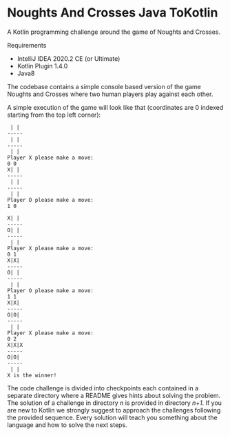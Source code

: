 # Noughts And Crosses Java ToKotlin
A Kotlin programming challenge around the game of Noughts and Crosses.

Requirements
* IntelliJ IDEA 2020.2 CE (or Ultimate)
* Kotlin Plugin 1.4.0
* Java8

The codebase contains a simple console based version of the game Noughts and Crosses
where two human players play against each other.

A simple execution of the game will look like that (coordinates are 0 indexed starting from the top left corner):

     | | 
    -----
     | | 
    -----
     | | 
    Player X please make a move: 
    0 0
    X| | 
    -----
     | | 
    -----
     | | 
    Player O please make a move: 
    1 0
    
    X| | 
    -----
    O| | 
    -----
     | | 
    Player X please make a move: 
    0 1
    X|X| 
    -----
    O| | 
    -----
     | | 
    Player O please make a move: 
    1 1
    X|X| 
    -----
    O|O| 
    -----
     | | 
    Player X please make a move: 
    0 2
    X|X|X
    -----
    O|O| 
    -----
     | | 
    X is the winner!
    
The code challenge is divided into checkpoints each contained in a separate directory where a README gives hints about solving the problem.
The solution of a challenge in directory _n_ is provided in directory _n+1_. If you are new to Kotlin we strongly suggest to approach the challenges following the provided sequence.
Every solution will teach you something about the language and how to solve the next steps.